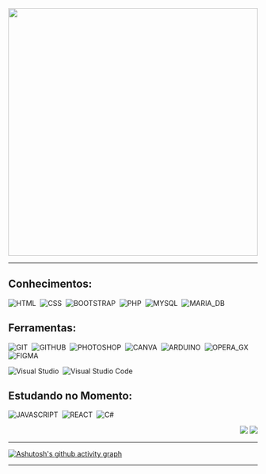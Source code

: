 <div align="center">    
  <img width="100%" height="500px" src="https://github.com/user-attachments/assets/d158b3a9-a60f-4114-8f10-92e0eb19d543" />
</div>

***

## Conhecimentos:

![HTML](https://img.shields.io/badge/HTML-321435?style=for-the-badge&logo=html5&logoColor=orange)&nbsp;
![CSS](https://img.shields.io/badge/CSS-321435?style=for-the-badge&logo=css3&logoColor=skyblue)&nbsp;
![BOOTSTRAP](https://img.shields.io/badge/BOOTSTRAP-321435?style=for-the-badge&logo=bootstrap&logoColor=purple)&nbsp;
![PHP](https://img.shields.io/badge/PHP-321435?style=for-the-badge&logo=php&logoColor=9a77e6)&nbsp;
![MYSQL](https://img.shields.io/badge/MYSQL-321435?style=for-the-badge&logo=mysql&logoColor=white)&nbsp;
![MARIA_DB](https://img.shields.io/badge/MARIA_DB-321435?style=for-the-badge&logo=mariadb&logoColor=white)&nbsp;


## Ferramentas:

![GIT](https://img.shields.io/badge/GIT-321435?style=for-the-badge&logo=git&logoColor=orange)&nbsp;
![GITHUB](https://img.shields.io/badge/GITHUB-321435?style=for-the-badge&logo=github&logoColor=white)&nbsp;
![PHOTOSHOP](https://img.shields.io/badge/PHOTOSHOP-321435?style=for-the-badge&logo=Adobe%20Photoshop&logoColor=blue)&nbsp;
![CANVA](https://img.shields.io/badge/CANVA-321435.svg?&style=for-the-badge&logo=Canva&logoColor=cyan)&nbsp;
![ARDUINO](https://img.shields.io/badge/ARDUINO-321435?style=for-the-badge&logo=arduino&logoColor=green)&nbsp;
![OPERA_GX](https://img.shields.io/badge/OPERA_GX-321435?style=for-the-badge&logo=Opera&logoColor=red)&nbsp;
![FIGMA](https://img.shields.io/badge/FIGMA-321435?style=for-the-badge&logo=figma&logoColor=orange)&nbsp;


![Visual Studio](https://img.shields.io/badge/-Visual%20Studio-321435?style=for-the-badge&logo=visual-studio&logoColor=C8A2C8&labelColor=0D1117)&nbsp;
![Visual Studio Code](https://img.shields.io/badge/-Visual%20Studio%20Code-321435?style=for-the-badge&logo=visual-studio&logoColor=1E90FF&labelColor=0D1117)&nbsp;

## Estudando no Momento:

![JAVASCRIPT](https://img.shields.io/badge/JAVASCRIPT-321435?style=for-the-badge&logo=JAVASCRIPT&logoColor=YELLOW)&nbsp;
![REACT](https://img.shields.io/badge/REACT-321435?style=for-the-badge&logo=REACT&logoColor=61DAFB)&nbsp;
![C#](https://img.shields.io/badge/C%23-321435?style=for-the-badge&logo=c-sharp&logoColor=darkgreen)&nbsp;

<div align="end">
  <a href="https://buildsburguer.paulowh.com" target="_blank"><img src="https://img.shields.io/badge/-🍔 Build's burguer-703900?style=for-the-badge&logo=&logoColor=white" target="_blank"></a>
  <a href="https://www.linkedin.com/in/guilherme-de-lima-maia/" target="_blank"><img src="https://img.shields.io/badge/-LinkedIn-%230077B5?style=for-the-badge&logo=linkedin&logoColor=white" target="_blank"></a>
</div>

***

[![Ashutosh's github activity graph](https://github-readme-activity-graph.vercel.app/graph?username=Guilhlm&bg_color=000000&color=670B71&line=3D0843&point=fff&area=true&hide_border=true)](https://github.com/ashutosh00710/github-readme-activity-graph)

*** 
